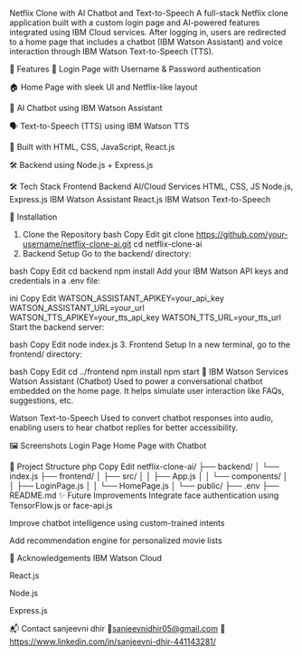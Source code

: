 Netflix Clone with AI Chatbot and Text-to-Speech
A full-stack Netflix clone application built with a custom login page and AI-powered features integrated using IBM Cloud services. After logging in, users are redirected to a home page that includes a chatbot (IBM Watson Assistant) and voice interaction through IBM Watson Text-to-Speech (TTS).

🚀 Features
🔐 Login Page with Username & Password authentication

🏠 Home Page with sleek UI and Netflix-like layout

💬 AI Chatbot using IBM Watson Assistant

🗣️ Text-to-Speech (TTS) using IBM Watson TTS

🎨 Built with HTML, CSS, JavaScript, React.js

🛠️ Backend using Node.js + Express.js

🛠️ Tech Stack
Frontend	Backend	AI/Cloud Services
HTML, CSS, JS	Node.js, Express.js	IBM Watson Assistant
React.js		IBM Watson Text-to-Speech

🔧 Installation
1. Clone the Repository
bash
Copy
Edit
git clone https://github.com/your-username/netflix-clone-ai.git
cd netflix-clone-ai
2. Backend Setup
Go to the backend/ directory:

bash
Copy
Edit
cd backend
npm install
Add your IBM Watson API keys and credentials in a .env file:

ini
Copy
Edit
WATSON_ASSISTANT_APIKEY=your_api_key
WATSON_ASSISTANT_URL=your_url
WATSON_TTS_APIKEY=your_tts_api_key
WATSON_TTS_URL=your_tts_url
Start the backend server:

bash
Copy
Edit
node index.js
3. Frontend Setup
In a new terminal, go to the frontend/ directory:

bash
Copy
Edit
cd ../frontend
npm install
npm start
🧠 IBM Watson Services
Watson Assistant (Chatbot)
Used to power a conversational chatbot embedded on the home page. It helps simulate user interaction like FAQs, suggestions, etc.

Watson Text-to-Speech
Used to convert chatbot responses into audio, enabling users to hear chatbot replies for better accessibility.

🖼️ Screenshots
Login Page	Home Page with Chatbot

📁 Project Structure
php
Copy
Edit
netflix-clone-ai/
├── backend/
│   └── index.js
├── frontend/
│   ├── src/
│   │   ├── App.js
│   │   └── components/
│   │       ├── LoginPage.js
│   │       └── HomePage.js
│   └── public/
├── .env
├── README.md
✨ Future Improvements
Integrate face authentication using TensorFlow.js or face-api.js

Improve chatbot intelligence using custom-trained intents

Add recommendation engine for personalized movie lists

🙌 Acknowledgements
IBM Watson Cloud

React.js

Node.js

Express.js

📬 Contact
sanjeevni dhir
📧sanjeevnidhir05@gmail.com
🔗 https://www.linkedin.com/in/sanjeevni-dhir-441143281/

